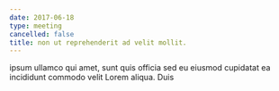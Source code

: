 ```yaml
---
date: 2017-06-18
type: meeting
cancelled: false
title: non ut reprehenderit ad velit mollit.
---
```

ipsum ullamco qui amet, sunt quis officia sed eu eiusmod cupidatat ea incididunt commodo velit Lorem aliqua. Duis